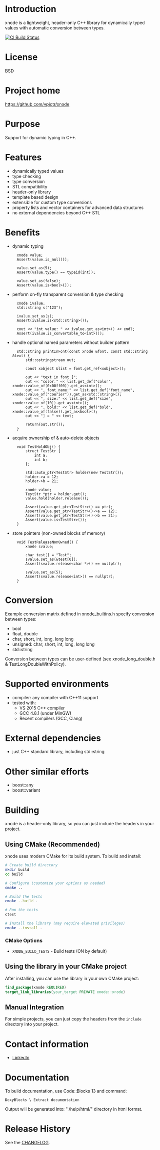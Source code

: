 # Introduction
xnode is a lightweight, header-only C++ library for dynamically typed values with automatic conversion between types.

[![CI Build Status](https://github.com/vpiotr/xnode/actions/workflows/ci.yml/badge.svg)](https://github.com/vpiotr/xnode/actions/workflows/ci.yml)

# License
BSD

# Project home
https://github.com/vpiotr/xnode

# Purpose
Support for dynamic typing in C++.

# Features
* dynamically typed values
* type checking
* type conversion
* STL compatibility
* header-only library
* template based design
* extensible for custom type conversions
* property lists and vector containers for advanced data structures
* no external dependencies beyond C++ STL

# Benefits
* dynamic typing

		xnode value;
        Assert(value.is_null()); 
        
		value.set_as(5);
		Assert(value.type() == typeid(int));

		value.set_as(false);
		Assert(value.is<bool>());

* perform on-fly transparent conversion & type checking

	    xnode ivalue;
	    std::string s("123");

		ivalue.set_as(s);
		Assert(ivalue.is<std::string>());

		cout << "int value: " << ivalue.get_as<int>() << endl;
        Assert(ivalue.is_convertable_to<int>());
	
* handle optional named parameters without builder pattern

		std::string printInFont(const xnode &font, const std::string &text) {
			std::ostringstream out;
	
			const xobject &list = font.get_ref<xobject>();
	
			out << "text in font [";
			out << "color:" << list.get_def("color", xnode::value_of(0x00ff00)).get_as<int>();
			out << ", font_name:" << list.get_def("font_name", xnode::value_of("courier")).get_as<std::string>();
			out << ", size:" << list.get_def("size", xnode::value_of(10)).get_as<int>();
			out << ", bold:" << list.get_def("bold", xnode::value_of(false)).get_as<bool>();
			out << "] = " << text;
	
			return(out.str());  
		}

* acquire ownership of & auto-delete objects

		void TestHoldObj() {
			struct TestStr {
				int a;
				int b;
			};
		
			std::auto_ptr<TestStr> holder(new TestStr());
			holder->a = 12;
			holder->b = 21;
		
			xnode value;
			TestStr *ptr = holder.get();
			value.hold(holder.release());
		
			Assert(value.get_ptr<TestStr>() == ptr);
			Assert(value.get_ptr<TestStr>()->a == 12);
			Assert(value.get_ptr<TestStr>()->b == 21);
			Assert(value.is<TestStr>());
		}

* store pointers (non-owned blocks of memory)

		void TestReleaseNonOwned() {
			xnode svalue;
		
			char test[] = "Test";
			svalue.set_as(&test[0]);
			Assert(svalue.release<char *>() == nullptr);
		
			svalue.set_as(5);
			Assert(svalue.release<int>() == nullptr);
		}


# Conversion
Example conversion matrix defined in xnode_builtins.h specify conversion between types:

* bool
* float, double
* char, short, int, long, long long
* unsigned: char, short, int, long, long long
* std::string

Conversion between types can be user-defined (see xnode_long_double.h & TestLongDoubleWithPolicy).
		
# Supported environments
* compiler: any compiler with C++11 support 
* tested with:
  * VS 2015 C++ compiler 
  * GCC 4.8.1 (under MinGW)
  * Recent compilers (GCC, Clang)

# External dependencies
* just C++ standard library, including std::string
        
# Other similar efforts
* boost::any
* boost::variant

# Building
xnode is a header-only library, so you can just include the headers in your project.

## Using CMake (Recommended)
xnode uses modern CMake for its build system. To build and install:

```bash
# Create build directory
mkdir build
cd build

# Configure (customize your options as needed)
cmake ..

# Build the tests
cmake --build .

# Run the tests
ctest

# Install the library (may require elevated privileges)
cmake --install .
```

### CMake Options
- `XNODE_BUILD_TESTS` - Build tests (ON by default)

## Using the library in your CMake project
After installing, you can use the library in your own CMake project:

```cmake
find_package(xnode REQUIRED)
target_link_libraries(your_target PRIVATE xnode::xnode)
```

## Manual Integration
For simple projects, you can just copy the headers from the `include` directory into your project.

# Contact information
* [LinkedIn](http://pl.linkedin.com/pub/piotr-likus/2/307/7b9/)

# Documentation
To build documentation, use Code::Blocks 13 and command:

    DoxyBlocks \ Extract documentation

Output will be generated into: "./help/html/" directory in html format.

# Release History
See the [CHANGELOG](doc/CHANGELOG).

